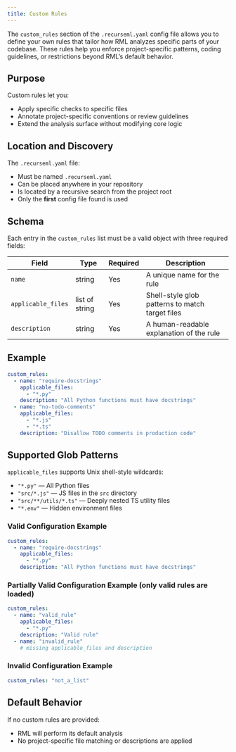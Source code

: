 ```yaml
---
title: Custom Rules
---
```


The `custom_rules` section of the `.recurseml.yaml` config file allows you to define your own rules that tailor how RML analyzes specific parts of your codebase. These rules help you enforce project-specific patterns, coding guidelines, or restrictions beyond RML’s default behavior.

## Purpose

Custom rules let you:

- Apply specific checks to specific files
- Annotate project-specific conventions or review guidelines
- Extend the analysis surface without modifying core logic

## Location and Discovery

The `.recurseml.yaml` file:

- Must be named `.recurseml.yaml`
- Can be placed anywhere in your repository
- Is located by a recursive search from the project root
- Only the **first** config file found is used

## Schema

Each entry in the `custom_rules` list must be a valid object with three required fields:

| Field              | Type           | Required | Description                                     |
| ------------------ | -------------- | -------- | ----------------------------------------------- |
| `name`             | string         | Yes      | A unique name for the rule                      |
| `applicable_files` | list of string | Yes      | Shell-style glob patterns to match target files |
| `description`      | string         | Yes      | A human-readable explanation of the rule        |

## Example

```yaml
custom_rules:
  - name: "require-docstrings"
    applicable_files:
      - "*.py"
    description: "All Python functions must have docstrings"
  - name: "no-todo-comments"
    applicable_files:
      - "*.js"
      - "*.ts"
    description: "Disallow TODO comments in production code"
```

## Supported Glob Patterns

`applicable_files` supports Unix shell-style wildcards:

- `"*.py"` — All Python files
- `"src/*.js"` — JS files in the `src` directory
- `"src/**/utils/*.ts"` — Deeply nested TS utility files
- `"*.env"` — Hidden environment files

### Valid Configuration Example

```yaml
custom_rules:
  - name: "require-docstrings"
    applicable_files:
      - "*.py"
    description: "All Python functions must have docstrings"
```

### Partially Valid Configuration Example (only valid rules are loaded)

```yaml
custom_rules:
  - name: "valid_rule"
    applicable_files:
      - "*.py"
    description: "Valid rule"
  - name: "invalid_rule"
    # missing applicable_files and description
```

### Invalid Configuration Example

```yaml
custom_rules: "not_a_list"
```

## Default Behavior

If no custom rules are provided:

- RML will perform its default analysis
- No project-specific file matching or descriptions are applied